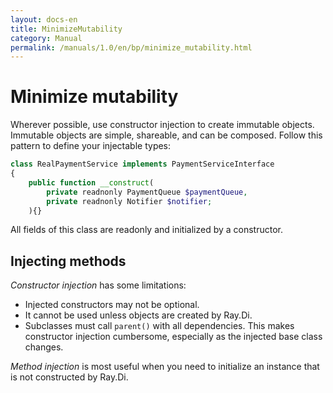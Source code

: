 ```yaml
---
layout: docs-en
title: MinimizeMutability
category: Manual
permalink: /manuals/1.0/en/bp/minimize_mutability.html
---
```

# Minimize mutability

Wherever possible, use constructor injection to create immutable objects.
Immutable objects are simple, shareable, and can be composed. Follow this
pattern to define your injectable types:

```php
class RealPaymentService implements PaymentServiceInterface
{
    public function __construct(
        private readnonly PaymentQueue $paymentQueue,
        private readnonly Notifier $notifier;
    ){}
```

All fields of this class are readonly and initialized by a constructor.

## Injecting methods

*Constructor injection* has some limitations:

*   Injected constructors may not be optional.
*   It cannot be used unless objects are created by Ray.Di.
*   Subclasses must call `parent()` with all dependencies. This makes constructor
    injection cumbersome, especially as the injected base class changes.

*Method injection* is most useful when you need to initialize an instance that
is not constructed by Ray.Di.
